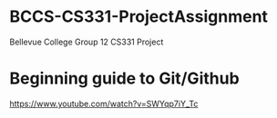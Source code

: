 # BCCS-CS331-ProjectAssignment
Bellevue College Group 12 CS331 Project

# Beginning guide to Git/Github
https://www.youtube.com/watch?v=SWYqp7iY_Tc
